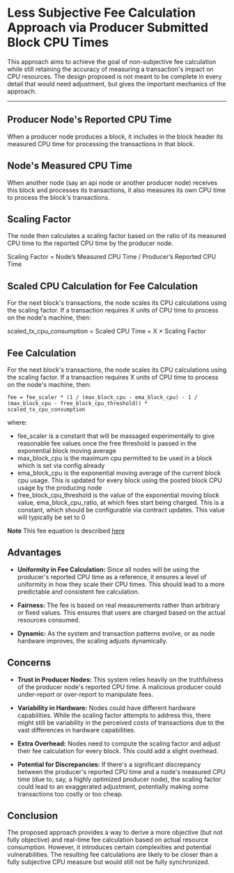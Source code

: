 # Less Subjective Fee Calculation Approach via Producer Submitted Block CPU Times

This approach aims to achieve the goal of non-subjective fee calculation while still retaining the accuracy of measuring a transaction's impact on CPU resources.
The design proposed is not meant to be complete in every detail that would need adjustment, but gives the important mechanics of the approach.

---

## Producer Node's Reported CPU Time
When a producer node produces a block, it includes in the block header its measured CPU time for processing the transactions in that block.

## Node's Measured CPU Time
When another node (say an api node or another producer node) receives this block and processes its transactions, it also measures its own CPU time to process the block's transactions.

## Scaling Factor
The node then calculates a scaling factor based on the ratio of its measured CPU time to the reported CPU time by the producer node.

Scaling Factor = Node’s Measured CPU Time / Producer’s Reported CPU Time

## Scaled CPU Calculation for Fee Calculation
For the next block's transactions, the node scales its CPU calculations using the scaling factor. If a transaction requires X units of CPU time to process on the node's machine, then:

scaled_tx_cpu_consumption = Scaled CPU Time = X × Scaling Factor

## Fee Calculation
For the next block's transactions, the node scales its CPU calculations using the scaling factor. If a transaction requires X units of CPU time to process on the node's machine, then:

```
fee = fee_scaler * (1 / (max_block_cpu - ema_block_cpu) - 1 / (max_block_cpu - free_block_cpu_threshold)) * scaled_tx_cpu_consumption
```
where:
* fee_scaler is a constant that will be massaged experimentally to give reasonable fee values once the free threshold is passed in the exponential block moving average
* max_block_cpu is the maximum cpu permitted to be used in a block which is set via config already
* ema_block_cpu is the exponential moving average of the current block cpu usage. This is updated for every block using the posted block CPU usage by the producing node
* free_block_cpu_threshold is the value of the exponential moving block value, ema_block_cpu_ratio, at which fees start being charged. This is a constant, which should be configurable via contract updates. This value will typically be set to 0

**Note** This fee equation is described [here](https://github.com/worldwide-asset-exchange/wax-blockchain/blob/tokenomics-graphs/tokenomics/proposals/general-fee-formula.md)

## Advantages

- **Uniformity in Fee Calculation:** Since all nodes will be using the producer's reported CPU time as a reference, it ensures a level of uniformity in how they scale their CPU times. This should lead to a more predictable and consistent fee calculation.

- **Fairness:** The fee is based on real measurements rather than arbitrary or fixed values. This ensures that users are charged based on the actual resources consumed.

- **Dynamic:** As the system and transaction patterns evolve, or as node hardware improves, the scaling adjusts dynamically.

## Concerns

- **Trust in Producer Nodes:** This system relies heavily on the truthfulness of the producer node's reported CPU time. A malicious producer could under-report or over-report to manipulate fees.

- **Variability in Hardware:** Nodes could have different hardware capabilities. While the scaling factor attempts to address this, there might still be variability in the perceived costs of transactions due to the vast differences in hardware capabilities.

- **Extra Overhead:** Nodes need to compute the scaling factor and adjust their fee calculation for every block. This could add a slight overhead.

- **Potential for Discrepancies:** If there's a significant discrepancy between the producer's reported CPU time and a node's measured CPU time (due to, say, a highly optimized producer node), the scaling factor could lead to an exaggerated adjustment, potentially making some transactions too costly or too cheap.

## Conclusion

The proposed approach provides a way to derive a more objective (but not fully objective) and real-time fee calculation based on actual resource consumption. However, it introduces certain complexities and potential vulnerabilities. The resulting fee calculations are likely to be closer than a fully subjective CPU measure but would still not be fully synchronized.

